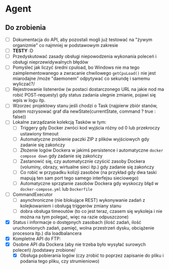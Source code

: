 # Agent

## Do zrobienia
- [ ] Dokumentacja do API, aby pozostali mogli już testować na "żywym organizmie" co najmniej w podstawowym zakresie
- [ ] **TESTY** :D
- [ ] Przedyskutować zasady obsługi niepowodzenia wykonania poleceń i obsługi nieprzewidywalnych błędów
- [ ] Pomyśleć jak liczyć średni cpuload, bo Windows nie ma tego zaimplementowanego a zwracanie chwilowego `getCpuLoad()` nie jest miarodajne /może "daemonem" odpytywać co sekundę i samemu wyliczać?/
- [ ] Rejestrowanie listenerów (w postaci dostarczonego URL na jakie nod ma robić POST-requesty) gdy status zadania ulegnie zmianie, pojawi się wpis w logu itp.
- [ ] Wzorzec projektowy stanu jeśli chodzi o Task (najpierw zbiór stanów, potem rozrysować graf dla newState(currentState, command ? true : false))
- [ ] Lokalne zarządzanie kolekcją Tasków w tym:
  - [ ] Triggery gdy Docker zwróci kod wyjścia różny od 0 lub przekroczy ustawiony timeout
  - [ ] Automatyczne zrobienie paczki ZIP z plików wyjściowych gdy zadanie się zakończy
  - [ ] Złożenie logów Dockera w jakimś persistence i automatyczne `docker compose down` gdy zadanie się zakończy
  - [ ] Zastanowić się, czy automatycznie czyścić zasoby Dockera (voluminy, obrazy, wirtualne sieci itp.) gdy zadanie się zakończy
  - [ ] Co robić w przypadku kolizji zasobów (na przykład gdy dwa taski mapują ten sam port tego samego interfejsu sieciowego)
  - [ ] Automatyczne sprzątanie zasobów Dockera gdy wyskoczy błąd w `docker-compose.yml` lub `Dockerfile`
- [ ] CommandExecutor
  - [ ] asynchroniczne (nie blokujące REST) wykonywanie zadań z kolejkowaniem i obsługą triggerów zmiany stanu
  - [ ] dobra obsługa timeoutów (to co jest teraz, czasem się wykoleja i nie można na tym polegać, więc na razie odpuszczone) 
- [X] Status i informacje o dostępnych zasobach (ilość zadań, ilość uruchomionych zadań, pamięć, wolna przestrzeń dysku, obciążenie procesora itp.) dla loadbalancera
- [X] Kompletne API do FTP:
- [x] Osobne API dla Dockera (aby nie trzeba było wysyłać surowych poleceń) /podstawy zrobione/
  - [X] Obsługa pobierania logów (czy zrobić to poprzez zapisanie do pliku i podania tego pliku, czy strumieniowo)
